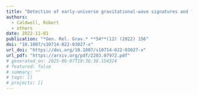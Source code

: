 ```yaml
---
title: "Detection of early-universe gravitational-wave signatures and fundamental physics"
authors:
  - Caldwell, Robert
  - others
date: 2022-11-01
publication: "*Gen. Rel. Grav.* **54**(12) (2022) 156"
doi: "10.1007/s10714-022-03027-x"
url_doi: "https://doi.org/10.1007/s10714-022-03027-x"
url_pdf: "https://arxiv.org/pdf/2203.07972.pdf"
# generated_on: 2025-06-07T19:36:36.154324
# featured: false
# summary: ""
# tags: []
# projects: []
---
```

